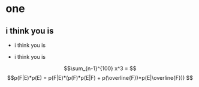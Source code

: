# one
## i think  you is 
+ i think  you is 
- i think  you is 

$$\sum_{n-1}^{100} x^3 = $$
$$p(F|E)*p(E) = p(F|E)*(p(F)*p(E|F) + p(\overline{F})*p(E|\overline{F}))   $$

